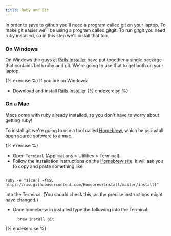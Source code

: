 ```yaml
---
title: Ruby and Git
---
```


In order to save to github you'll need a program called git on your
laptop. To make git easier we'll be using a program called gitgit.
To run gitgit you need ruby installed, so in this step we'll install
that too.

### On Windows

On Windows the guys at [Rails Installer](http://railsinstaller.org/en) have put together a single package that contains both ruby and git. We're going to use that to get both on your laptop.

{% exercise %}
If you are on Windows:
* Download and install [Rails Installer](http://railsinstaller.org/en)
{% endexercise %}

### On a Mac

Macs come with ruby already installed, so you don't have to worry about
getting ruby!

To install git we're going to use a tool called [Homebrew](http://brew.sh/), which helps install open source software to a mac.

{% exercise %}
* Open `Terminal` (Applications > Utilities > Terminal).
* Follow the installation instructions on the [Homebrew site](http://brew.sh/). It will ask you to copy and paste something like

<pre><code>
ruby -e "$(curl -fsSL https://raw.githubusercontent.com/Homebrew/install/master/install)"
</code></pre>

into the Terminal. (You should check this, as the precise
    instructions  might have changed.)

* Once homebrew in installed type the following into the Terminal:

        brew install git
{% endexercise %}
